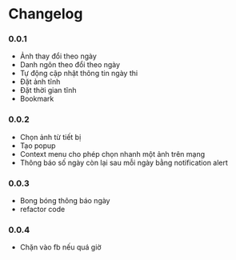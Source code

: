 # Changelog
### 0.0.1
  - Ảnh thay đổi theo ngày
  - Danh ngôn theo đổi theo ngày
  - Tự động cập nhật thông tin ngày thi
  - Đặt ảnh tĩnh
  - Đặt thời gian tĩnh
  - Bookmark
### 0.0.2
  - Chọn ảnh từ tiết bị
  - Tạo popup
  - Context menu cho phép chọn nhanh một ảnh trên mạng
  - Thông báo số ngày còn lại sau mỗi ngày bằng notification alert
### 0.0.3
  - Bong bóng thông báo ngày
  - refactor code
### 0.0.4
  - Chặn vào fb nếu quá giờ
